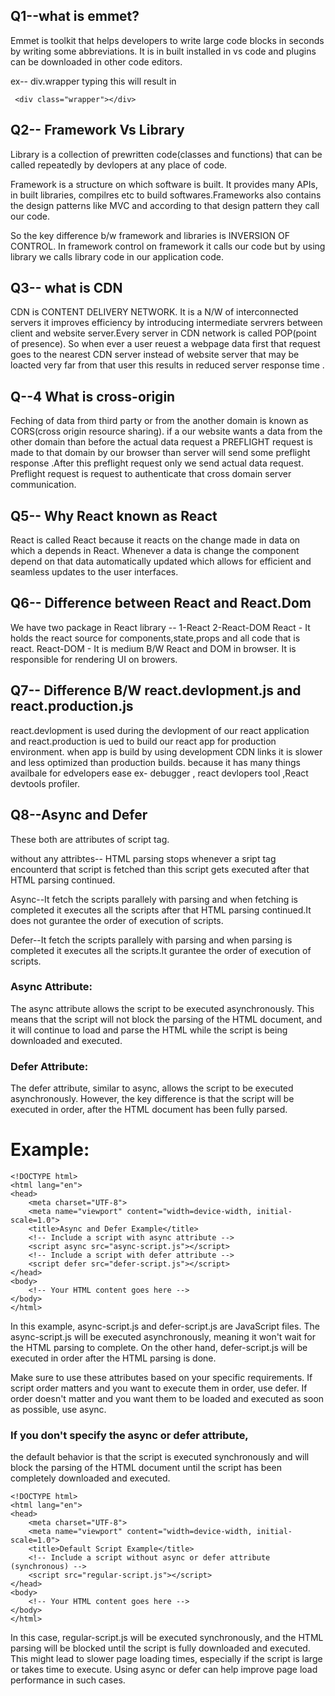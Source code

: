 ## Q1--what is emmet?
Emmet is toolkit that helps developers to write  large code blocks in seconds by writing some abbreviations.
It is in built installed in vs code and plugins can be downloaded in other code editors.

ex-- div.wrapper typing this will result in 
     
     <div class="wrapper"></div>

## Q2-- Framework Vs Library
Library is a collection of prewritten code(classes and functions) that can be called repeatedly by devlopers at any place of code.

Framework is a structure on which software is built. It provides many APIs, in built libraries, compilres etc to build softwares.Frameworks also contains the design patterns like MVC and according to that design pattern they call our code. 

So the key difference b/w framework and libraries is INVERSION OF CONTROL. In framework control on framework it calls our code but by using library we calls library code in our application code.

## Q3-- what is CDN
CDN is CONTENT DELIVERY NETWORK. It is a N/W of interconnected servers it improves efficiency by introducing intermediate servrers between client and website server.Every server in CDN network is called POP(point of presence). So when ever a user reuest a webpage data first that request goes to the nearest CDN server instead of website server that may be loacted very far from that user this results in reduced server response time .

## Q--4 What is cross-origin 
Feching of data from third party or from the another domain is known as CORS(cross origin resource sharing). if a our website wants a data from the other domain than before the actual data request a PREFLIGHT request is made to that domain by our browser than server will send some preflight response .After this preflight request only we send actual data request.
Preflight request is request to authenticate that cross domain server communication.

## Q5-- Why React known as React
React is called React because it reacts on the change made in data on which a depends in React.
Whenever a data is change the component depend on that data automatically updated which allows for efficient and seamless updates to the user interfaces.

## Q6-- Difference between React and React.Dom
We have two package in React library --
1-React
2-React-DOM
React - It holds the react source for components,state,props and all code that is react.
React-DOM - It is medium B/W React and DOM in browser. It is responsible for rendering UI on browers.

## Q7-- Difference B/W react.devlopment.js and react.production.js
react.devlopment is used during the devlopment of our react application and react.production is ued to build our react app for production environment.
when app is build by using development CDN links it is slower and less optimized than production builds. because it has many things availbale for edvelopers ease ex- debugger , react devlopers tool ,React devtools profiler.

## Q8--Async and Defer
These both are attributes of script tag.

without any attribtes-- HTML parsing stops whenever a sript tag encounterd that script is fetched than this script gets executed after that HTML parsing continued.

Async--It fetch the scripts parallely with parsing and when fetching is completed it executes all the scripts after that HTML parsing continued.It does not gurantee the order of execution of scripts.

Defer--It fetch the scripts parallely with parsing and when parsing is completed it executes all the scripts.It gurantee the order of execution of scripts.


### Async Attribute:
The async attribute allows the script to be executed asynchronously. This means that the script will not block the parsing of the HTML document, and it will continue to load and parse the HTML while the script is being downloaded and executed.
### Defer Attribute:
The defer attribute, similar to async, allows the script to be executed asynchronously. However, the key difference is that the script will be executed in order, after the HTML document has been fully parsed.

# Example:
```````
<!DOCTYPE html>
<html lang="en">
<head>
    <meta charset="UTF-8">
    <meta name="viewport" content="width=device-width, initial-scale=1.0">
    <title>Async and Defer Example</title>
    <!-- Include a script with async attribute -->
    <script async src="async-script.js"></script>
    <!-- Include a script with defer attribute -->
    <script defer src="defer-script.js"></script>
</head>
<body>
    <!-- Your HTML content goes here -->
</body>
</html>

```````
In this example, async-script.js and defer-script.js are JavaScript files. The async-script.js will be executed asynchronously, meaning it won't wait for the HTML parsing to complete. On the other hand, defer-script.js will be executed in order after the HTML parsing is done.

Make sure to use these attributes based on your specific requirements. If script order matters and you want to execute them in order, use defer. If order doesn't matter and you want them to be loaded and executed as soon as possible, use async.

### If you don't specify the async or defer attribute, 
the default behavior is that the script is executed synchronously and will block the parsing of the HTML document until the script has been completely downloaded and executed.
```````
<!DOCTYPE html>
<html lang="en">
<head>
    <meta charset="UTF-8">
    <meta name="viewport" content="width=device-width, initial-scale=1.0">
    <title>Default Script Example</title>
    <!-- Include a script without async or defer attribute (synchronous) -->
    <script src="regular-script.js"></script>
</head>
<body>
    <!-- Your HTML content goes here -->
</body>
</html>

```````
In this case, regular-script.js will be executed synchronously, and the HTML parsing will be blocked until the script is fully downloaded and executed. This might lead to slower page loading times, especially if the script is large or takes time to execute. Using async or defer can help improve page load performance in such cases.